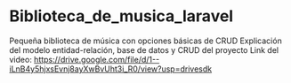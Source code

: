 # Biblioteca_de_musica_laravel
Pequeña biblioteca de música con opciones básicas de CRUD Explicación del modelo entidad-relación, base de datos y CRUD del proyecto Link del video: https://drive.google.com/file/d/1--iLnB4y5hjxsEvnj8ayXwBvUht3i_R0/view?usp=drivesdk
